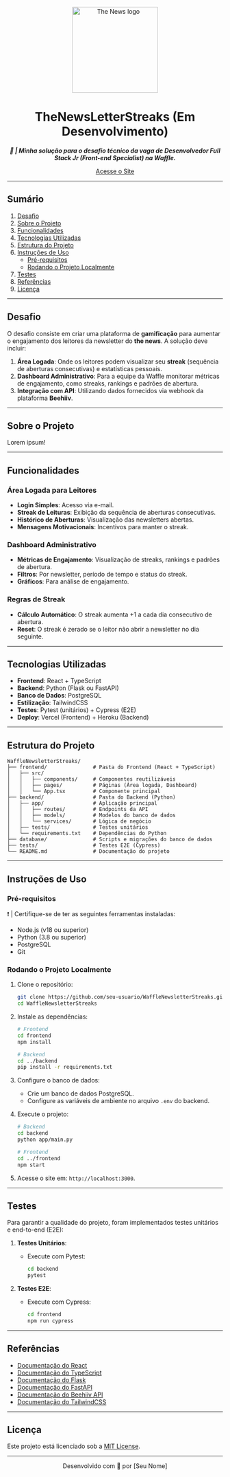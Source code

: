 <p align="center">
  <img src="https://github.com/user-attachments/assets/5c353b0b-9d46-4cf6-941f-82aa42f0de3f" alt="The News logo" style="width: 200px;">
</p>


<h1 align="center">
  TheNewsLetterStreaks (Em Desenvolvimento)
</h1>

<p align="center">
	<b><i>
    🚀 | Minha solução para o desafio técnico da vaga de Desenvolvedor Full Stack Jr (Front-end Specialist) na Waffle.
  </i></b><br>
</p>


<p align="center">
    <a href="#" target="_blank">Acesse o Site</a> 
</p>

---

## Sumário

1. [Desafio](#desafio)
2. [Sobre o Projeto](#sobre-o-projeto)
3. [Funcionalidades](#funcionalidades)
4. [Tecnologias Utilizadas](#tecnologias-utilizadas)
5. [Estrutura do Projeto](#estrutura-do-projeto)
6. [Instruções de Uso](#instruções-de-uso)
    - [Pré-requisitos](#pré-requisitos)
    - [Rodando o Projeto Localmente](#rodando-o-projeto-localmente)
7. [Testes](#testes)
8. [Referências](#referências)
9. [Licença](#licença)

---

## Desafio

O desafio consiste em criar uma plataforma de **gamificação** para aumentar o engajamento dos leitores da newsletter do **the news**. A solução deve incluir:

1. **Área Logada**: Onde os leitores podem visualizar seu **streak** (sequência de aberturas consecutivas) e estatísticas pessoais.
2. **Dashboard Administrativo**: Para a equipe da Waffle monitorar métricas de engajamento, como streaks, rankings e padrões de abertura.
3. **Integração com API**: Utilizando dados fornecidos via webhook da plataforma **Beehiiv**.

---

## Sobre o Projeto

Lorem ipsum!

---

## Funcionalidades

### **Área Logada para Leitores**
- **Login Simples**: Acesso via e-mail.
- **Streak de Leituras**: Exibição da sequência de aberturas consecutivas.
- **Histórico de Aberturas**: Visualização das newsletters abertas.
- **Mensagens Motivacionais**: Incentivos para manter o streak.

### **Dashboard Administrativo**
- **Métricas de Engajamento**: Visualização de streaks, rankings e padrões de abertura.
- **Filtros**: Por newsletter, período de tempo e status do streak.
- **Gráficos**: Para análise de engajamento.

### **Regras de Streak**
- **Cálculo Automático**: O streak aumenta +1 a cada dia consecutivo de abertura.
- **Reset**: O streak é zerado se o leitor não abrir a newsletter no dia seguinte.

---

## Tecnologias Utilizadas

- **Frontend**: React + TypeScript
- **Backend**: Python (Flask ou FastAPI)
- **Banco de Dados**: PostgreSQL
- **Estilização**: TailwindCSS
- **Testes**: Pytest (unitários) + Cypress (E2E)
- **Deploy**: Vercel (Frontend) + Heroku (Backend)

---

## Estrutura do Projeto

```
WaffleNewsletterStreaks/
├── frontend/               # Pasta do Frontend (React + TypeScript)
│   ├── src/
│   │   ├── components/     # Componentes reutilizáveis
│   │   ├── pages/          # Páginas (Área logada, Dashboard)
│   │   └── App.tsx         # Componente principal
├── backend/                # Pasta do Backend (Python)
│   ├── app/                # Aplicação principal
│   │   ├── routes/         # Endpoints da API
│   │   ├── models/         # Modelos do banco de dados
│   │   └── services/       # Lógica de negócio
│   ├── tests/              # Testes unitários
│   └── requirements.txt    # Dependências do Python
├── database/               # Scripts e migrações do banco de dados
├── tests/                  # Testes E2E (Cypress)
└── README.md               # Documentação do projeto
```

---

## Instruções de Uso

### Pré-requisitos

❗️ | Certifique-se de ter as seguintes ferramentas instaladas:

- Node.js (v18 ou superior)
- Python (3.8 ou superior)
- PostgreSQL
- Git

### Rodando o Projeto Localmente

1. Clone o repositório:
   ```sh
   git clone https://github.com/seu-usuario/WaffleNewsletterStreaks.git
   cd WaffleNewsletterStreaks
   ```

2. Instale as dependências:
   ```sh
   # Frontend
   cd frontend
   npm install

   # Backend
   cd ../backend
   pip install -r requirements.txt
   ```

3. Configure o banco de dados:
   - Crie um banco de dados PostgreSQL.
   - Configure as variáveis de ambiente no arquivo `.env` do backend.

4. Execute o projeto:
   ```sh
   # Backend
   cd backend
   python app/main.py

   # Frontend
   cd ../frontend
   npm start
   ```

5. Acesse o site em: `http://localhost:3000`.

---

## Testes

Para garantir a qualidade do projeto, foram implementados testes unitários e end-to-end (E2E):

1. **Testes Unitários**:
   - Execute com Pytest:
     ```sh
     cd backend
     pytest
     ```

2. **Testes E2E**:
   - Execute com Cypress:
     ```sh
     cd frontend
     npm run cypress
     ```

---

## Referências

- [Documentação do React](https://reactjs.org/docs/getting-started.html)
- [Documentação do TypeScript](https://www.typescriptlang.org/docs/)
- [Documentação do Flask](https://flask.palletsprojects.com/)
- [Documentação do FastAPI](https://fastapi.tiangolo.com/)
- [Documentação do Beehiiv API](https://developers.beehiiv.com/)
- [Documentação do TailwindCSS](https://tailwindcss.com/docs)

---

## Licença

Este projeto está licenciado sob a [MIT License](LICENSE).

---

<p align="center">
  Desenvolvido com 💜 por [Seu Nome]
</p>

